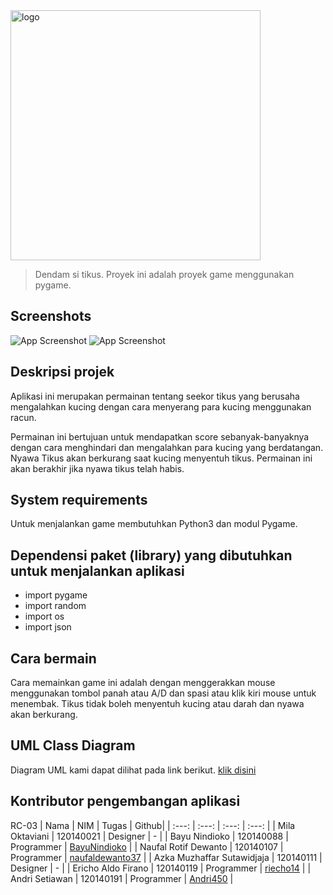 <img alt="logo" src="https://raw.githubusercontent.com/riecho14/Dendam-Si-Tikus/image_assets/logo.svg" width="400">

> Dendam si tikus. Proyek ini adalah proyek game menggunakan pygame.

## Screenshots
![App Screenshot](https://raw.githubusercontent.com/riecho14/Dendam-Si-Tikus/image_assets/image17.png)
![App Screenshot](https://raw.githubusercontent.com/riecho14/Dendam-Si-Tikus/image_assets/image41.png)

## Deskripsi projek
Aplikasi ini merupakan permainan tentang seekor tikus yang berusaha mengalahkan kucing dengan cara menyerang para kucing menggunakan racun. 

Permainan ini bertujuan untuk mendapatkan score sebanyak-banyaknya dengan cara menghindari dan mengalahkan para kucing yang berdatangan. Nyawa Tikus akan berkurang saat kucing menyentuh tikus. Permainan ini akan berakhir jika nyawa tikus telah habis.

## System requirements
Untuk menjalankan game membutuhkan Python3 dan modul Pygame.

## Dependensi paket (library) yang dibutuhkan untuk menjalankan aplikasi
- import pygame
- import random
- import os
- import json

## Cara bermain
Cara memainkan game ini adalah dengan menggerakkan mouse menggunakan tombol panah atau A/D dan spasi atau klik kiri mouse untuk menembak. Tikus tidak boleh menyentuh kucing atau darah dan nyawa akan berkurang.

## UML Class Diagram
Diagram UML kami dapat dilihat pada link berikut. [klik disini](https://drive.google.com/file/d/1LAYvOJ1K2GFAuZ-jwf2eEzmevZJPmsk8/view?usp=sharing)

## Kontributor pengembangan aplikasi
RC-03
| Nama | NIM | Tugas | Github|
| :---: | :---: | :---: | :---: |
| Mila Oktaviani             | 120140021 | Designer                     | -                                                         |
| Bayu Nindioko              | 120140088 | Programmer                   | [BayuNindioko](https://github.com/BayuNindioko)           |
| Naufal Rotif Dewanto       | 120140107 | Programmer                   | [naufaldewanto37](https://github.com/naufaldewanto37)     |
| Azka Muzhaffar Sutawidjaja | 120140111 | Designer                     | -                                                         |
| Ericho Aldo Firano         | 120140119 | Programmer                   | [riecho14](https://github.com/riecho14)                   |
| Andri Setiawan             | 120140191 | Programmer                   | [Andri450](https://github.com/Andri450)                   |

